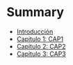 # Summary

* [Introducción](README.md)
* [Capitulo 1: CAP1](cap1/cap1.md)
* [Capitulo 2: CAP2](cap2/cap2.md)
* [Capitulo 3: CAP3](cap3/cap3.md)

